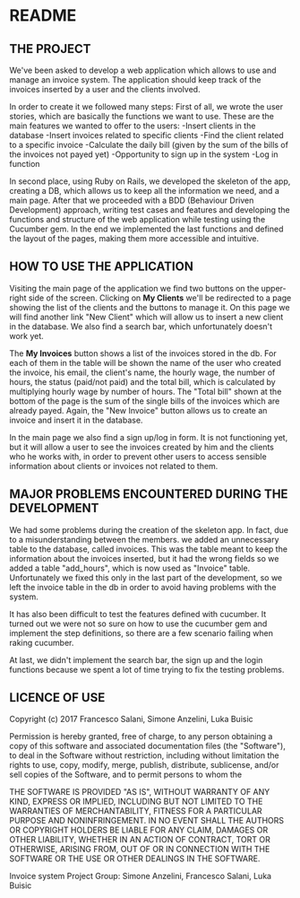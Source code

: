 # README

## THE PROJECT 
We've been asked to develop a web application which allows to use and manage an invoice system. The application should keep track of the invoices inserted by a user and the clients involved. 

In order to create it we followed many steps:
First of all, we wrote the user stories, which are basically the functions we want to use. These are the main features we wanted to offer to the users:
  -Insert clients in the database
  -Insert invoices related to specific clients
  -Find the client related to a specific invoice
  -Calculate the daily bill (given by the sum of the bills of the invoices not payed yet)
  -Opportunity to sign up in the system
  -Log in function
 
In second place, using Ruby on Rails, we developed the skeleton of the app, creating a DB, which allows us to keep all the information we need, and a main page.
After that we proceeded with a BDD (Behaviour Driven Development) approach, writing test cases and features and developing the functions and structure of the web application while testing using the Cucumber gem.
In the end we implemented the last functions and defined the layout of the pages, making them more accessible and intuitive.

## HOW TO USE THE APPLICATION
Visiting the main page of the application we find two buttons on the upper-right side of the screen. Clicking on **My Clients** we'll be redirected to a page showing the list of the clients and the buttons to manage it. On this page we will find another link "New Client" which will allow us to insert a new client in the database. We also find a search bar, which unfortunately doesn't work yet.

The **My Invoices** button shows a list of the invoices stored in the db. For each of them in the table will be shown the name of the user who created the invoice, his email, the client's name, the hourly wage, the number of hours, the status (paid/not paid) and the total bill, which is calculated by multiplying hourly wage by number of hours. 
The "Total bill" shown at the bottom of the page is the sum of the single bills of the invoices which are already payed. 
Again, the "New Invoice" button allows us to create an invoice and insert it in the database.

In the main page we also find a sign up/log in form. It is not functioning yet, but it will allow a user to see the invoices created by him and the clients who he works with, in order to prevent other users to access sensible information about clients or invoices not related to them.

## MAJOR PROBLEMS ENCOUNTERED DURING THE DEVELOPMENT
We had some problems during the creation of the skeleton app. In fact, due to a misunderstanding between the members. we added an unnecessary table to the database, called invoices. This was the table meant to keep the information about the invoices inserted, but it had the wrong fields so we added a table "add_hours", which is now used as "Invoice" table. Unfortunately we fixed this only in the last part of the development, so we left the invoice table in the db in order to avoid having problems with the system. 

It has also been difficult to test the features defined with cucumber. It turned out we were not so sure on how to use the cucumber gem and implement the step definitions, so there are a few scenario failing when raking cucumber.

At last, we didn't implement the search bar, the sign up and the login functions because we spent a lot of time trying to fix the testing problems.

## LICENCE OF USE
Copyright (c) 2017 Francesco Salani, Simone Anzelini, Luka Buisic

Permission is hereby granted, free of charge, to any person
obtaining a copy of this software and associated documentation
files (the "Software"), to deal in the Software without
restriction, including without limitation the rights to use,
copy, modify, merge, publish, distribute, sublicense, and/or sell
copies of the Software, and to permit persons to whom the

THE SOFTWARE IS PROVIDED "AS IS", WITHOUT WARRANTY OF ANY KIND,
EXPRESS OR IMPLIED, INCLUDING BUT NOT LIMITED TO THE WARRANTIES
OF MERCHANTABILITY, FITNESS FOR A PARTICULAR PURPOSE AND
NONINFRINGEMENT. IN NO EVENT SHALL THE AUTHORS OR COPYRIGHT
HOLDERS BE LIABLE FOR ANY CLAIM, DAMAGES OR OTHER LIABILITY,
WHETHER IN AN ACTION OF CONTRACT, TORT OR OTHERWISE, ARISING
FROM, OUT OF OR IN CONNECTION WITH THE SOFTWARE OR THE USE OR
OTHER DEALINGS IN THE SOFTWARE.

Invoice system Project 
Group: Simone Anzelini, Francesco Salani, Luka Buisic
